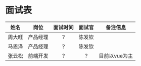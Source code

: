 # 面试表
| 姓名 | 岗位 | 面试时间 | 面试官 | 备注信息 |
| :---: | :---: | :---: | :---: | :---: |
| 周大旺 | 产品经理 | ？ | 陈发钦 |  |
| 马恩泽 | 产品经理 | ？ | 陈发钦 |  |
| 张云松 | 前端开发 | ？ | ？| 目前以vue为主 |
